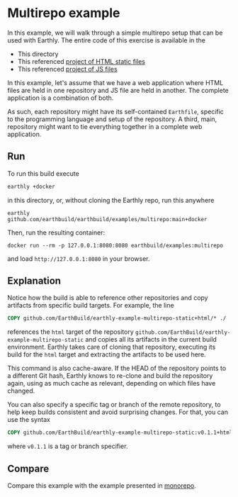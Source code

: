 # Multirepo example

In this example, we will walk through a simple multirepo setup that can be used with Earthly. The entire code of this exercise is available in the

* This directory
* This referenced [project of HTML static files](https://github.com/EarthBuild/earthly-example-multirepo-static)
* This referenced [project of JS files](https://github.com/EarthBuild/earthly-example-multirepo-js)

In this example, let's assume that we have a web application where HTML files are held in one repository and JS file are held in another. The complete application is a combination of both.

As such, each repository might have its self-contained `Earthfile`, specific to the programming language and setup of the repository. A third, main, repository might want to tie everything together in a complete web application.

## Run

To run this build execute

```bash
earthly +docker
```

in this directory, or, without cloning the Earthly repo, run this anywhere

```
earthly github.com/earthbuild/earthbuild/examples/multirepo:main+docker
```

Then, run the resulting container:

```
docker run --rm -p 127.0.0.1:8080:8080 earthbuild/examples:multirepo
```

and load `http://127.0.0.1:8080` in your browser.

## Explanation

Notice how the build is able to reference other repositories and copy artifacts from specific build targets. For example, the line

```Dockerfile
COPY github.com/EarthBuild/earthly-example-multirepo-static+html/* ./
```

references the `html` target of the repository `github.com/EarthBuild/earthly-example-multirepo-static` and copies all its artifacts in the current build environment. Earthly takes care of cloning that repository, executing its build for the `html` target and extracting the artifacts to be used here.

This command is also cache-aware. If the HEAD of the repository points to a different Git hash, Earthly knows to re-clone and build the repository again, using as much cache as relevant, depending on which files have changed.

You can also specify a specific tag or branch of the remote repository, to help keep builds consistent and avoid surprising changes. For that, you can use the syntax

```Dockerfile
COPY github.com/EarthBuild/earthly-example-multirepo-static:v0.1.1+html/* ./
```

where `v0.1.1` is a tag or branch specifier.

## Compare

Compare this example with the example presented in [monorepo](../monorepo).
